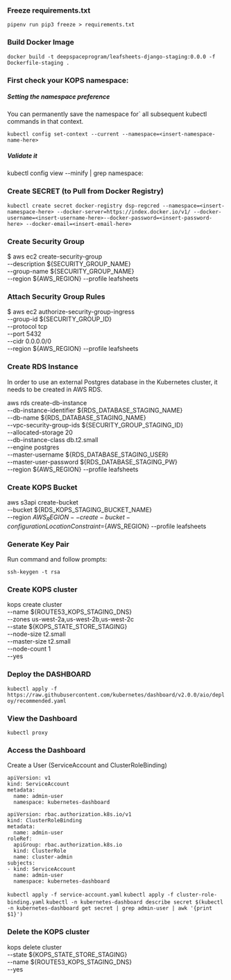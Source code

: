 ### Freeze requirements.txt

`pipenv run pip3 freeze > requirements.txt`

### Build Docker Image

`docker build -t deepspaceprogram/leafsheets-django-staging:0.0.0 -f Dockerfile-staging .`

### First check your KOPS namespace:

##### Setting the namespace preference 

You can permanently save the namespace for` all subsequent kubectl commands in that context.

`kubectl config set-context --current --namespace=<insert-namespace-name-here>`

##### Validate it

kubectl config view --minify | grep namespace:

### Create SECRET (to Pull from Docker Registry)

`kubectl create secret docker-registry dsp-regcred --namespace=<insert-namespace-here> --docker-server=https://index.docker.io/v1/ --docker-username=<insert-username-here>--docker-password=<insert-password-here> --docker-email=<insert-email-here>`

### Create Security Group

$ aws ec2 create-security-group \
--description ${SECURITY_GROUP_NAME} \
--group-name ${SECURITY_GROUP_NAME} \
--region ${AWS_REGION}
--profile leafsheets

### Attach Security Group Rules

$ aws ec2 authorize-security-group-ingress \
--group-id ${SECURITY_GROUP_ID} \
--protocol tcp \
--port 5432 \
--cidr 0.0.0.0/0 \
--region ${AWS_REGION}
--profile leafsheets

### Create RDS Instance

In order to use an external Postgres database in the Kubernetes cluster, it needs to be created in AWS RDS.

aws rds create-db-instance \
--db-instance-identifier ${RDS_DATABASE_STAGING_NAME} \
--db-name ${RDS_DATABASE_STAGING_NAME} \
--vpc-security-group-ids ${SECURITY_GROUP_STAGING_ID} \
--allocated-storage 20 \
--db-instance-class db.t2.small \
--engine postgres \
--master-username ${RDS_DATABASE_STAGING_USER} \
--master-user-password ${RDS_DATABASE_STAGING_PW} \
--region ${AWS_REGION}
--profile leafsheets

### Create KOPS Bucket

aws s3api create-bucket \
--bucket ${RDS_KOPS_STAGING_BUCKET_NAME} \
--region ${AWS_REGION}
--create-bucket-configuration LocationConstraint=${AWS_REGION}
--profile leafsheets

### Generate Key Pair

Run command and follow prompts:

`ssh-keygen -t rsa`

### Create KOPS cluster

kops create cluster \
--name ${ROUTE53_KOPS_STAGING_DNS} \
--zones us-west-2a,us-west-2b,us-west-2c \
--state ${KOPS_STATE_STORE_STAGING} \
--node-size t2.small \
--master-size t2.small \
--node-count 1 \
--yes

### Deploy the DASHBOARD

`kubectl apply -f https://raw.githubusercontent.com/kubernetes/dashboard/v2.0.0/aio/deploy/recommended.yaml`

### View the Dashboard

`kubectl proxy`
 
### Access the Dashboard

Create a User (ServiceAccount and ClusterRoleBinding)

```
apiVersion: v1
kind: ServiceAccount
metadata:
  name: admin-user
  namespace: kubernetes-dashboard
```

```
apiVersion: rbac.authorization.k8s.io/v1
kind: ClusterRoleBinding
metadata:
  name: admin-user
roleRef:
  apiGroup: rbac.authorization.k8s.io
  kind: ClusterRole
  name: cluster-admin
subjects:
- kind: ServiceAccount
  name: admin-user
  namespace: kubernetes-dashboard
```

`kubectl apply -f service-account.yaml`
`kubectl apply -f cluster-role-binding.yaml`
`kubectl -n kubernetes-dashboard describe secret $(kubectl -n kubernetes-dashboard get secret | grep admin-user | awk '{print $1}')`

### Delete the KOPS cluster

kops delete cluster \
--state ${KOPS_STATE_STORE_STAGING} \
--name ${ROUTE53_KOPS_STAGING_DNS} \
--yes